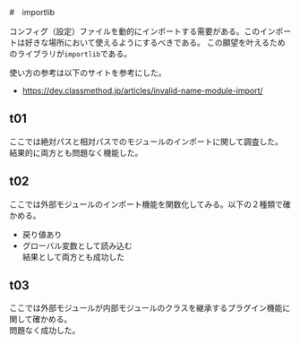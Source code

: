 #　importlib

コンフィグ（設定）ファイルを動的にインポートする需要がある。このインポートは好きな場所において使えるようにするべきである。
この願望を叶えるためのライブラリが`importlib`である。

使い方の参考は以下のサイトを参考にした。
- https://dev.classmethod.jp/articles/invalid-name-module-import/


## t01

 ここでは絶対パスと相対パスでのモジュールのインポートに関して調査した。  
 結果的に両方とも問題なく機能した。  

## t02

 ここでは外部モジュールのインポート機能を関数化してみる。以下の２種類で確かめる。  
 - 戻り値あり
 - グローバル変数として読み込む  
 結果として両方とも成功した


## t03

 ここでは外部モジュールが内部モジュールのクラスを継承するプラグイン機能に関して確かめる。  
 問題なく成功した。  
 
